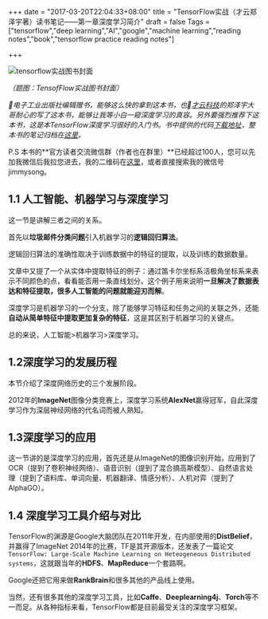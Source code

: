 +++
date = "2017-03-20T22:04:33+08:00"
title = "TensorFlow实战（才云郑泽宇著）读书笔记——第一章深度学习简介"
draft = false
Tags = ["tensorflow","deep learning","AI","google","machine learning","reading notes","book","tensorflow practice reading notes"]

+++

![tensorflow实战图书封面](http://olz1di9xf.bkt.clouddn.com/tensorflow-book-page.jpg)

*（题图：TensofFlow实战图书封面）*

*🙏电子工业出版社编辑赠书，能够这么快的拿到这本书，也🙏[才云科技](www.caicloud.io)的郑泽宇大哥耐心的写了这本书，能够让我等小白一窥深度学习的真容。另外要强烈推荐下这本书，这是本TensorFlow深度学习很好的入门书。书中提供的代码[下载地址](https://github.com/caicloud/tensorflow-tutorial)，整本书的笔记归档在[这里](http://rootsongjc.github.io/tags/tensorflow-practice-reading-notes)。*

P.S 本书的**官方读者交流微信群（作者也在群里）**已经超过100人，您可以先加我微信后我拉您进去，我的二维码在[这里](rootsongjc.github.io/about)，或者直接搜索我的微信号jimmysong。

## 1.1 人工智能、机器学习与深度学习

这一节是讲解三者之间的关系。

首先以**垃圾邮件分类问题**引入机器学习的**逻辑回归算法**。

逻辑回归算法的准确性取决于训练数据中的特征的提取，以及训练的数据数量。

文章中又提了一个从实体中提取特征的例子：通过笛卡尔坐标系活极角坐标系来表示不同颜色的点，看看能否用一条直线划分。这个例子用来说明**一旦解决了数据表达和特征提取，很多人工智能的问题就能迎刃而解**。

深度学习是机器学习的一个分支，除了能够学习特征和任务之间的关联之外，还能**自动从简单特征中提取更加复杂的特征**，这是其区别于机器学习的关键点。

总的来说，人工智能>机器学习>深度学习。

## 1.2深度学习的发展历程

本节介绍了深度网络历史的三个发展阶段。

2012年的**ImageNet**图像分类竞赛上，深度学习系统**AlexNet**赢得冠军，自此深度学习作为深层神经网络的代名词而被人熟知。

## 1.3深度学习的应用

这一节讲的是深度学习的应用，首先还是从ImageNet的图像识别开始，应用到了OCR（提到了卷积神经网络）、语音识别（提到了混合搞高斯模型）、自然语言处理（提到了语料库、单词向量、机器翻译、情感分析）、人机对弈（提到了AlphaGO）。

## 1.4 深度学习工具介绍与对比

TensorFlow的渊源是Google大脑团队在2011年开发，在内部使用的**DistBelief**，并赢得了ImageNet 2014年的比赛，TF是其开源版本，还发表了一篇论文`TensorFlow: Large-Scale Machine Learning on Heteogeneous Distributed systems`，这就跟当年的**HDFS**、**MapReduce**一个套路啊。

Google还把它用来做**RankBrain**和很多其他的产品线上使用。

当然，还有很多其他的深度学习工具，比如**Caffe**、**Deeplearning4j**、**Torch**等不一而足。从各种指标来看，TensorFlow都是目前最受关注的深度学习框架。

